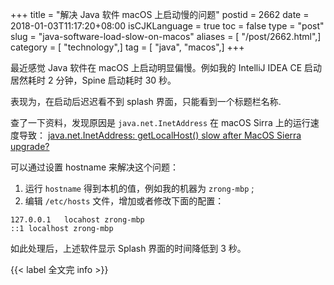 +++
title = "解决 Java 软件 macOS 上启动慢的问题"
postid = 2662
date = 2018-01-03T11:17:20+08:00
isCJKLanguage = true
toc = false
type = "post"
slug = "java-software-load-slow-on-macos"
aliases = [ "/post/2662.html",]
category = [ "technology",]
tag = [ "java", "macos",]
+++


最近感觉 Java 软件在 macOS 上启动明显偏慢。例如我的 IntelliJ IDEA CE 启动居然耗时 2 分钟，Spine 启动耗时 30 秒。

表现为，在启动后迟迟看不到 splash 界面，只能看到一个标题栏名称.

查了一下资料，发现原因是 `java.net.InetAddress` 在 macOS Sirra 上的运行速度导致： [java.net.InetAddress: getLocalHost() slow after MacOS Sierra upgrade?][java]

可以通过设置 hostname 来解决这个问题：

1. 运行 `hostname` 得到本机的值，例如我的机器为 `zrong-mbp` ;
2. 编辑 `/etc/hosts` 文件，增加或者修改下面的配置：

```
127.0.0.1   locahost zrong-mbp
::1 localhost zrong-mbp
```

如此处理后，上述软件显示 Splash 界面的时间降低到 3 秒。

[java]: https://thoeni.io/post/macos-sierra-java/

{{< label 全文完 info >}}